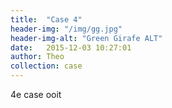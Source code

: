```yaml
---
title:  "Case 4"
header-img: "/img/gg.jpg"
header-img-alt: "Green Girafe ALT"
date:   2015-12-03 10:27:01
author: Theo
collection: case
---
```

4e case ooit
